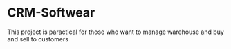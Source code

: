 # CRM-Softwear
This project is paractical for those who want to manage warehouse and buy and sell to customers
